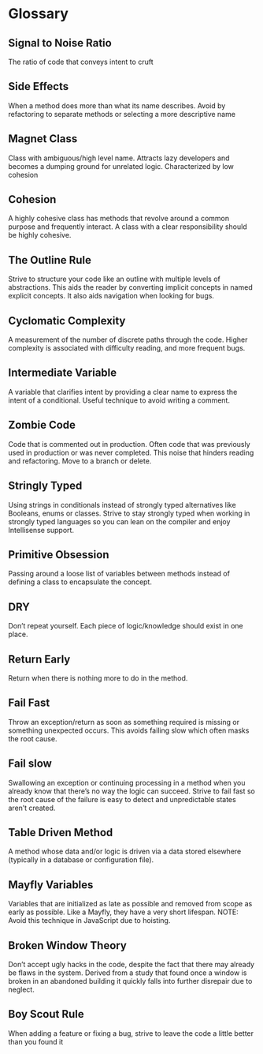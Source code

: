 # Glossary

## Signal to Noise Ratio
The ratio of code that conveys intent
to cruft

## Side Effects 
When a method does more than what its name
describes. Avoid by refactoring to separate methods or
selecting a more descriptive name

## Magnet Class 
Class with ambiguous/high level name.
Attracts lazy developers and becomes a dumping ground for
unrelated logic. Characterized by low cohesion

## Cohesion 
A highly cohesive class has methods that revolve
around a common purpose and frequently interact. A class
with a clear responsibility should be highly cohesive.

## The Outline Rule 
Strive to structure your code like an
outline with multiple levels of abstractions. This aids the
reader by converting implicit concepts in named explicit
concepts. It also aids navigation when looking for bugs.

## Cyclomatic Complexity 
A measurement of the number of
discrete paths through the code. Higher complexity is
associated with difficulty reading, and more frequent bugs.

## Intermediate Variable 
A variable that clarifies intent by
providing a clear name to express the intent of a conditional.
Useful technique to avoid writing a comment.

## Zombie Code 
Code that is commented out in production.
Often code that was previously used in production or was
never completed. This noise that hinders reading and
refactoring. Move to a branch or delete.

## Stringly Typed 
Using strings in conditionals instead of
strongly typed alternatives like Booleans, enums or classes.
Strive to stay strongly typed when working in strongly typed
languages so you can lean on the compiler and enjoy
Intellisense support.

## Primitive Obsession 
Passing around a loose list of variables
between methods instead of defining a class to encapsulate
the concept.

## DRY 
Don’t repeat yourself. Each piece of logic/knowledge
should exist in one place.

## Return Early 
Return when there is nothing more to do in
the method.

## Fail Fast 
Throw an exception/return as soon as something
required is missing or something unexpected occurs. This
avoids failing slow which often masks the root cause.

## Fail slow 
Swallowing an exception or continuing processing
in a method when you already know that there’s no way the
logic can succeed. Strive to fail fast so the root cause of the
failure is easy to detect and unpredictable states aren’t
created.

## Table Driven Method 
A method whose data and/or logic is
driven via a data stored elsewhere (typically in a database or
configuration file).

## Mayfly Variables 
Variables that are initialized as late as
possible and removed from scope as early as possible. Like a
Mayfly, they have a very short lifespan. NOTE: Avoid this
technique in JavaScript due to hoisting.

## Broken Window Theory 
Don’t accept ugly hacks in the
code, despite the fact that there may already be flaws in the
system. Derived from a study that found once a window is
broken in an abandoned building it quickly falls into further
disrepair due to neglect.

## Boy Scout Rule 
When adding a feature or fixing a bug, strive
to leave the code a little better than you found it